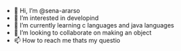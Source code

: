 - 👋 Hi, I’m @sena-ararso
- 👀 I’m interested in developind
- 🌱 I’m currently learning c languages and java languages
- 💞️ I’m looking to collaborate on making an object
- 📫 How to reach me thats my questio

<!---
sena-ararso/sena-ararso is a ✨ special ✨ repository because its `README.md` (this file) appears on your GitHub profile.
You can click the Preview link to take a look at your changes.
--->
